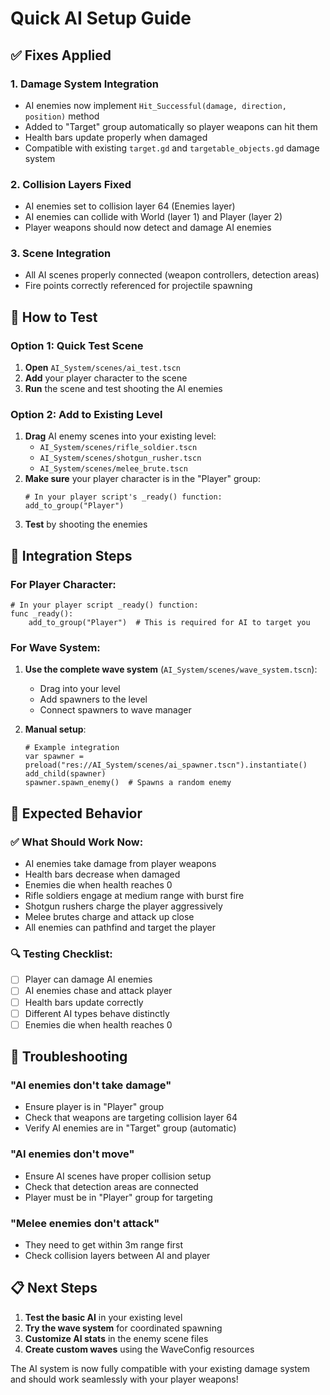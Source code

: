 # Quick AI Setup Guide

## ✅ Fixes Applied

### 1. **Damage System Integration**
- AI enemies now implement `Hit_Successful(damage, direction, position)` method
- Added to "Target" group automatically so player weapons can hit them
- Health bars update properly when damaged
- Compatible with existing `target.gd` and `targetable_objects.gd` damage system

### 2. **Collision Layers Fixed**
- AI enemies set to collision layer 64 (Enemies layer)
- AI enemies can collide with World (layer 1) and Player (layer 2)
- Player weapons should now detect and damage AI enemies

### 3. **Scene Integration**
- All AI scenes properly connected (weapon controllers, detection areas)
- Fire points correctly referenced for projectile spawning

## 🚀 How to Test

### Option 1: Quick Test Scene
1. **Open** `AI_System/scenes/ai_test.tscn`
2. **Add** your player character to the scene
3. **Run** the scene and test shooting the AI enemies

### Option 2: Add to Existing Level  
1. **Drag** AI enemy scenes into your existing level:
   - `AI_System/scenes/rifle_soldier.tscn`
   - `AI_System/scenes/shotgun_rusher.tscn`  
   - `AI_System/scenes/melee_brute.tscn`
2. **Make sure** your player character is in the "Player" group:
   ```gdscript
   # In your player script's _ready() function:
   add_to_group("Player")
   ```
3. **Test** by shooting the enemies

## 🔧 Integration Steps

### For Player Character:
```gdscript
# In your player script _ready() function:
func _ready():
    add_to_group("Player")  # This is required for AI to target you
```

### For Wave System:
1. **Use the complete wave system** (`AI_System/scenes/wave_system.tscn`):
   - Drag into your level
   - Add spawners to the level
   - Connect spawners to wave manager

2. **Manual setup**:
   ```gdscript
   # Example integration
   var spawner = preload("res://AI_System/scenes/ai_spawner.tscn").instantiate()
   add_child(spawner)
   spawner.spawn_enemy()  # Spawns a random enemy
   ```

## 🎯 Expected Behavior

### ✅ **What Should Work Now:**
- AI enemies take damage from player weapons
- Health bars decrease when damaged
- Enemies die when health reaches 0
- Rifle soldiers engage at medium range with burst fire
- Shotgun rushers charge the player aggressively  
- Melee brutes charge and attack up close
- All enemies can pathfind and target the player

### 🔍 **Testing Checklist:**
- [ ] Player can damage AI enemies
- [ ] AI enemies chase and attack player
- [ ] Health bars update correctly
- [ ] Different AI types behave distinctly
- [ ] Enemies die when health reaches 0

## 🐛 Troubleshooting

### "AI enemies don't take damage"
- Ensure player is in "Player" group
- Check that weapons are targeting collision layer 64
- Verify AI enemies are in "Target" group (automatic)

### "AI enemies don't move"
- Ensure AI scenes have proper collision setup  
- Check that detection areas are connected
- Player must be in "Player" group for targeting

### "Melee enemies don't attack"
- They need to get within 3m range first
- Check collision layers between AI and player

## 📋 Next Steps

1. **Test the basic AI** in your existing level
2. **Try the wave system** for coordinated spawning
3. **Customize AI stats** in the enemy scene files
4. **Create custom waves** using the WaveConfig resources

The AI system is now fully compatible with your existing damage system and should work seamlessly with your player weapons!
